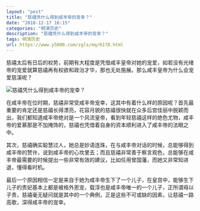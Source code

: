 ```yaml
---
layout: "post"
title: "慈禧凭什么得到咸丰帝的宠幸？"
date: "2018-12-17 16:15"
categories: "明清历史"
description: "慈禧凭什么得到咸丰帝的宠幸？"
tags: 明清历史
url: https://www.y5000.com/zgls/mq/6178.html
---
```






慈禧太后有日后的权势，前期有大程度是凭借咸丰皇帝对她的宠爱，如若没有光绪帝的宠爱就算慈禧再有权欲和政治才华，那也无处施展。那么咸丰皇帝为什么会宠爱慈溪呢？

![慈禧凭什么得到咸丰帝的宠幸？](/uploads/allimg/161130/6-16113009215R58.JPG)

在咸丰帝在位时期，慈禧非常受咸丰帝宠幸，这其中有着什么样的原因呢？首先最重要的肯定还是慈禧长得漂亮，花容月貌的慈禧很快就在众多后宫佳丽中脱颖而出，我们都知道咸丰帝绝对是一个风流皇帝，看到年轻慈禧这样的绝色尤物，咸丰帝的爱慕那是不加掩饰的，慈禧也凭借着自身的资本顺利进入了咸丰帝的法眼之中。

其次，慈禧确实聪慧过人，她总是妙语连珠，在与咸丰帝对话的时候，总能够得到咸丰帝的赞许，说到咸丰帝的心坎里去；而且慈禧非常善于察言观色，总能够在咸丰帝最需要的时候提出一些非常有效的建议，比如任用曾国藩，而她又非常知进退，懂得看时机。

最后一个原因相信一定是来自于她为咸丰帝生下了一个儿子，在皇宫中，能够生下儿子的贵妃基本上都是被格外恩宠，载淳也是咸丰帝唯一的一个儿子，正所谓母以子贵，慈禧毫无疑问就是其中的一个典例，正是这些不可或缺的因素，让慈禧一路高歌，深得咸丰帝的宠幸。
